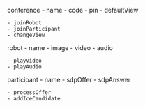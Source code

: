 conference
    - name
    - code
    - pin
    - defaultView

    - joinRobot
    - joinParticipant
    - changeView
robot
    - name
    - image
    - video
    - audio

    - playVideo
    - playAudio

participant
    - name
    - sdpOffer
    - sdpAnswer

    - processOffer
    - addIceCandidate
